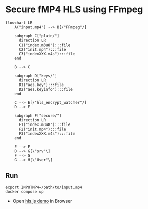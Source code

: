 # Secure fMP4 HLS using FFmpeg

```mermaid
flowchart LR
    A("input.mp4") --> B[/"FFmpeg"/]

    subgraph C["plain/"]
      direction LR
      C1("index.m3u8"):::file
      C2("init.mp4"):::file
      C3("indexXXX.m4s"):::file
    end

    B --> C

    subgraph D["keys/"]
      direction LR
      D1("aes.key"):::file
      D2("aes.keyinfo"):::file
    end

    C --> E[/"hls_encrypt_watcher"/]
    D --> E

    subgraph F["secure/"]
      direction LR
      F1("index.m3u8"):::file
      F2("init.mp4"):::file
      F3("indexXXX.m4s"):::file
    end

    E --> F
    D --> G[\"srv"\]
    F --> G
    G --> H[\"User"\]
```

## Run

```
export INPUTMP4=/path/to/input.mp4
docker compose up
```

- Open [hls.js demo](https://hlsjs.video-dev.org/demo/?src=http%3A%2F%2Flocalhost%3A8003%2Findex.m3u8&demoConfig=eyJlbmFibGVTdHJlYW1pbmciOnRydWUsImF1dG9SZWNvdmVyRXJyb3IiOnRydWUsInN0b3BPblN0YWxsIjpmYWxzZSwiZHVtcGZNUDQiOmZhbHNlLCJsZXZlbENhcHBpbmciOi0xLCJsaW1pdE1ldHJpY3MiOi0xfQ==) in Browser
